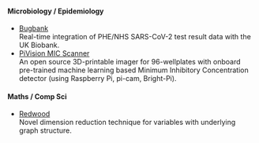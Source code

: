 #### Microbiology / Epidemiology
- [Bugbank](http://www.bugbank.uk/)  
  Real-time integration of PHE/NHS SARS-CoV-2 test result data with the UK Biobank.
- [PiVision MIC Scanner](https://github.com/ja-ox/pivision/)  
  An open source 3D-printable imager for 96-wellplates with onboard pre-trained machine learning based Minimum Inhibitory Concentration detector (using Raspberry Pi, pi-cam, Bright-Pi).
  
#### Maths / Comp Sci

- [Redwood](https://ja-ox.github.io/red-tree/)  
  Novel dimension reduction technique for variables with underlying graph structure.
